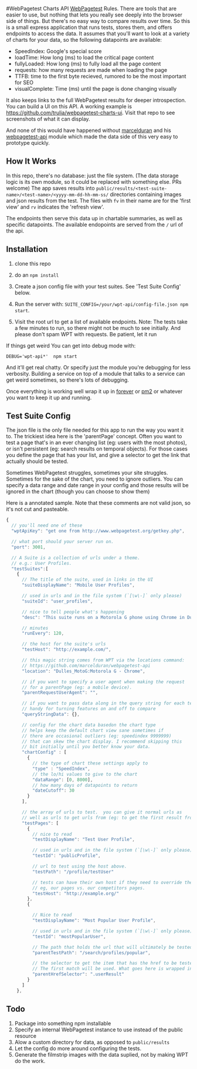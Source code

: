 #WebPagetest Charts API
[WebPagetest](http://www.webpagetest.org/) Rules. There are tools that are easier to use, but nothing that lets you
really see deeply into the browser side of things. But there's no easy way to compare results over time.
So this is a small express application that runs tests, stores them, and offers endpoints to access the
data. It assumes that you'll want to look at a variety of charts for your data, so the
following datapoints are available:

- SpeedIndex: Google's special score
- loadTime: How long (ms) to load the critical page content
- fullyLoaded: How long (ms) to fully load all the page content
- requests: how many requests are made when loading the page
- TTFB: time to the first byte recieved, rumored to be the most important for SEO
- visualComplete: Time (ms) until the page is done changing visually

It also keeps links to
the full WebPagetest results for deeper introspection. You can build a UI on
this API. A working example is https://github.com/trulia/webpagetest-charts-ui. Visit that repo to see screenshots of what it can display.

And none of this would have happened without [marcelduran](https://github.com/marcelduran) and his 
[webpagetest-api](https://github.com/marcelduran/webpagetest-api)
module which made the data side of this very easy to prototype quickly.

## How It Works
In this repo, there's no database: just the file system. (The data storage logic is its own
module, so it could be replaced with something else. PRs welcome) The app saves results into 
`public/results/<test-suite-name>/<test-name>/<yyyy-mm-dd-hh-mm-ss/` directories
containing images and json results from the test. The files with `fv` in their
name are for the 'first view' and `rv` indicates the 'refresh view'.

The endpoints then serve this data up in chartable summaries, as well as specific
datapoints. The available endopoints are served from the `/` url of the api.


## Installation

1. clone this repo

1. do an `npm install` 

1. Create a json config file with your test suites. See 'Test Suite Config' below.

1. Run the server with: `SUITE_CONFIG=/your/wpt-api/config-file.json npm start`.

1. Visit the root url to get a list of available endpoints. Note: The tests take a 
few minutes to run, so there might not be much to see initially. And please don't
spam WPT with requests. Be patient, let it run 

If things get weird You can get into debug mode with:

`DEBUG='wpt-api*'  npm start`

And it'll get real chatty. Or specify just the module you're debugging for less verbosity.
Building a service on top of a module that talks to a service can get weird sometimes,
so there's lots of debugging.

Once everything is working well wrap it up in [forever](https://www.npmjs.com/package/forever) or [pm2](https://www.npmjs.com/package/pm2) or whatever you want to keep it up and running.

## Test Suite Config
The json file is the only file needed for this app to run the way you want it to. The trickiest
idea here is the 'parentPage' concept. Often you want to test a page that's in an ever changing
list (eg: users with the most photos), or isn't persistent (eg: search results on temporal objects). For those
cases you define the page that has your list, and give a selector to get the link that actually
should be tested.

Sometimes WebPagetest struggles, sometimes your site struggles. Sometimes for the sake 
of the chart, you need to ignore outliers. You can specify a data range and date range
in your config and those results will be ignored in the chart
(though you can choose to show them)


Here is a annotated sample. Note that these comments are not valid json, so it's not 
cut and pasteable.

```JavaScript
{
  // you'll need one of these
  "wptApiKey": "get one from http://www.webpagetest.org/getkey.php",

  // what port should your server run on.
  "port": 3001,

  // A Suite is a collection of urls under a theme. 
  // e.g.: User Profiles.
  "testSuites":[
    {
      // The title of the suite, used in links in the UI
      "suiteDisplayName": "Mobile User Profiles", 

      // used in urls and in the file system (`[\w\-]` only please)
      "suiteId": "user_profiles", 

      // nice to tell people what's happening
      "desc": "This suite runs on a Motorola G phone using Chrome in Dulles, VA over 3G data", 

      // minutes
      "runEvery": 120,

      // the host for the suite's urls
      "testHost": "http://example.com/",

      // this magic string comes from WPT via the locations command:
      // https://github.com/marcelduran/webpagetest-api
      "location": "Dulles_MotoG:Motorola G - Chrome",

      // if you want to specify a user agent when making the request
      // for a parentPage (eg: a mobile device).
      "parentRequestUserAgent": "", 

      // if you want to pass data along in the query string for each test
      // handy for turning features on and off to compare
      "queryStringData": {}, 

      // config for the chart data basedon the chart type
      // helps keep the default chart view sane sometimes if
      // there are occasional outliers (eg: speedindex 9999999) 
      // that can skew the chart display. I recommend skipping this
      // bit initially until you better know your data.
      "chartConfig" : [
        {
          // the type of chart these settings apply to
          "type" : "SpeedIndex",
          // the lo/hi values to give to the chart
          "dataRange": [0, 8000],
          // how many days of datapoints to return
          "dateCutoff": 30
        }
      ],

      // the array of urls to test.  you can give it normal urls as
      // well as urls to get urls from (eg: to get the first result from a search)
      "testPages": [
        {
          // nice to read
          "testDisplayName": "Test User Profile",

          // used in urls and in the file system (`[\w\-]` only please)
          "testId": "publicProfile",

          // url to test using the host above.  
          "testPath": "/profile/testUser"

          // tests can have their own host if they need to override the suite
          // eg, our pages vs. our competitors pages.
          "testHost": "http://example.org/"          
        },
        {

          // Nice to read
          "testDisplayName": "Most Popular User Profile",

          // used in urls and in the file system (`[\w\-]` only please)
          "testId": "mostPopularUser",

          // The path that holds the url that will ultimately be tested
          "parentTestPath": "/search/profiles/popular",

          // the selector to get the item that has the href to be tested. 
          // The first match will be used. What goes here is wrapped in `$()`
          "parentHrefSelector": ".userResult"
        }
      ]
    },

  ```


## Todo
1. Package into something npm installable
1. Specify an internal WebPagetest instance to use instead of the public resource
1. Alow a custom directory for data, as opposed to `public/results`
1. Let the config do more around configuring the tests.
1. Generate the filmstrip images with the data suplied, not by making WPT do the work.
